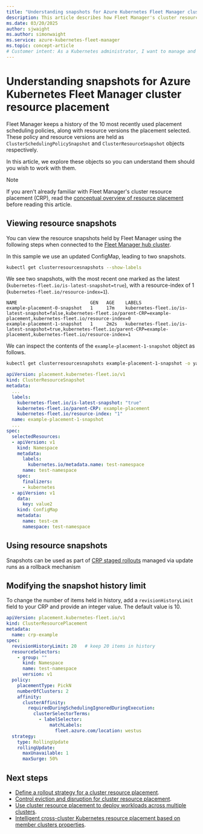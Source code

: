 ```yaml
---
title: "Understanding snapshots for Azure Kubernetes Fleet Manager cluster resource placement"
description: This article describes how Fleet Manager's cluster resource placement manages snapshots.
ms.date: 03/20/2025
author: sjwaight
ms.author: simonwaight
ms.service: azure-kubernetes-fleet-manager
ms.topic: concept-article
# Customer intent: As a Kubernetes administrator, I want to manage and view snapshots of cluster resource placements, so that I can maintain an efficient scheduling history and implement rollback mechanisms during updates.
---
```


# Understanding snapshots for Azure Kubernetes Fleet Manager cluster resource placement

Fleet Manager keeps a history of the 10 most recently used placement scheduling policies, along with resource versions the placement selected. These policy and resource versions are held as `ClusterSchedulingPolicySnapshot` and `ClusterResourceSnapshot` objects respectively.

In this article, we explore these objects so you can understand them should you wish to work with them.

> [!NOTE]
> If you aren't already familiar with Fleet Manager's cluster resource placement (CRP), read the [conceptual overview of resource placement][learn-conceptual-crp] before reading this article.

## Viewing resource snapshots

You can view the resource snapshots held by Fleet Manager using the following steps when connected to the [Fleet Manager hub cluster][fleet-hub-cluster].

In this sample we use an updated ConfigMap, leading to two snapshots.

```bash
kubectl get clusterresourcesnapshots --show-labels
```

We see two snapshots, with the most recent one marked as the latest (`kubernetes-fleet.io/is-latest-snapshot=true`), with a resource-index of 1 (`kubernetes-fleet.io/resource-index=1`).

```output
NAME                           GEN   AGE    LABELS
example-placement-0-snapshot   1     17m    kubernetes-fleet.io/is-latest-snapshot=false,kubernetes-fleet.io/parent-CRP=example-placement,kubernetes-fleet.io/resource-index=0
example-placement-1-snapshot   1     2m2s   kubernetes-fleet.io/is-latest-snapshot=true,kubernetes-fleet.io/parent-CRP=example-placement,kubernetes-fleet.io/resource-index=1
```

We can inspect the contents of the `example-placement-1-snapshot` object as follows.

```bash
kubectl get clusterresourcesnapshots example-placement-1-snapshot -o yaml
```

```yaml
apiVersion: placement.kubernetes-fleet.io/v1
kind: ClusterResourceSnapshot
metadata:
  ...
  labels:
    kubernetes-fleet.io/is-latest-snapshot: "true"
    kubernetes-fleet.io/parent-CRP: example-placement
    kubernetes-fleet.io/resource-index: "1"
  name: example-placement-1-snapshot
  ...
spec:
  selectedResources:
  - apiVersion: v1
    kind: Namespace
    metadata:
      labels:
        kubernetes.io/metadata.name: test-namespace
      name: test-namespace
    spec:
      finalizers:
      - kubernetes
  - apiVersion: v1
    data:
      key: value2
    kind: ConfigMap
    metadata:
      name: test-cm
      namespace: test-namespace
```

## Using resource snapshots

Snapshots can be used as part of [CRP staged rollouts][crp-staged-rollouts] managed via update runs as a rollback mechanism

## Modifying the snapshot history limit

To change the number of items held in history, add a `revisionHistoryLimit` field to your CRP and provide an integer value. The default value is 10.

```yaml
apiVersion: placement.kubernetes-fleet.io/v1
kind: ClusterResourcePlacement
metadata:
  name: crp-example
spec:
  revisionHistoryLimit: 20   # keep 20 items in history
  resourceSelectors:
    - group: ""
      kind: Namespace
      name: test-namespace
      version: v1
  policy:
    placementType: PickN
    numberOfClusters: 2
    affinity:
      clusterAffinity:
        requiredDuringSchedulingIgnoredDuringExecution:
          clusterSelectorTerms:
            - labelSelector:
                matchLabels:
                  fleet.azure.com/location: westus
  strategy:
    type: RollingUpdate
    rollingUpdate:
      maxUnavailable: 1
      maxSurge: 50%
```

## Next steps

* [Define a rollout strategy for a cluster resource placement](./concepts-rollout-strategy.md).
* [Control eviction and disruption for cluster resource placement](./concepts-eviction-disruption.md).
* [Use cluster resource placement to deploy workloads across multiple clusters](./quickstart-resource-propagation.md).
* [Intelligent cross-cluster Kubernetes resource placement based on member clusters properties](./intelligent-resource-placement.md).

<!-- LINKS - external -->
[learn-conceptual-crp]: ./concepts-resource-propagation.md
[fleet-hub-cluster]: ./access-fleet-hub-cluster-kubernetes-api.md
[crp-staged-rollouts]: ./concepts-rollout-strategy.md#staged-update-strategy-preview